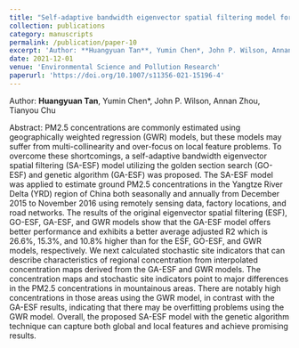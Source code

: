 ```yaml
---
title: "Self-adaptive bandwidth eigenvector spatial filtering model for estimating PM2.5 concentrations in the Yangtze River Delta region of China"
collection: publications
category: manuscripts
permalink: /publication/paper-10
excerpt: 'Author: **Huangyuan Tan**, Yumin Chen*, John P. Wilson, Annan Zhou, Tianyou Chu'
date: 2021-12-01
venue: 'Environmental Science and Pollution Research'
paperurl: 'https://doi.org/10.1007/s11356-021-15196-4'
---
```

Author: **Huangyuan Tan**, Yumin Chen*, John P. Wilson, Annan Zhou, Tianyou Chu

Abstract: PM2.5 concentrations are commonly estimated using geographically weighted regression (GWR) models, but these models may suffer from multi-collinearity and over-focus on local feature problems. To overcome these shortcomings, a self-adaptive bandwidth eigenvector spatial filtering (SA-ESF) model utilizing the golden section search (GO-ESF) and genetic algorithm (GA-ESF) was proposed. The SA-ESF model was applied to estimate ground PM2.5 concentrations in the Yangtze River Delta (YRD) region of China both seasonally and annually from December 2015 to November 2016 using remotely sensing data, factory locations, and road networks. The results of the original eigenvector spatial filtering (ESF), GO-ESF, GA-ESF, and GWR models show that the GA-ESF model offers better performance and exhibits a better average adjusted R2 which is 26.6%, 15.3%, and 10.8% higher than for the ESF, GO-ESF, and GWR models, respectively. We next calculated stochastic site indicators that can describe characteristics of regional concentration from interpolated concentration maps derived from the GA-ESF and GWR models. The concentration maps and stochastic site indicators point to major differences in the PM2.5 concentrations in mountainous areas. There are notably high concentrations in those areas using the GWR model, in contrast with the GA-ESF results, indicating that there may be overfitting problems using the GWR model. Overall, the proposed SA-ESF model with the genetic algorithm technique can capture both global and local features and achieve promising results.
